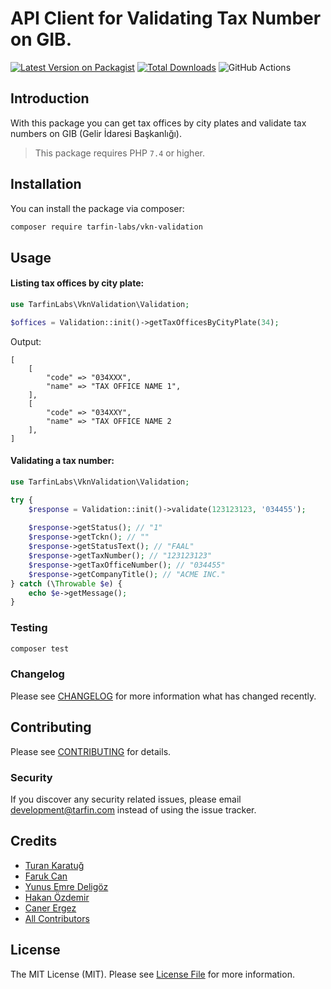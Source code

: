 # API Client for Validating Tax Number on GIB.

[![Latest Version on Packagist](https://img.shields.io/packagist/v/tarfin-labs/vkn-validation.svg?style=flat-square)](https://packagist.org/packages/tarfin-labs/vkn-validation)
[![Total Downloads](https://img.shields.io/packagist/dt/tarfin-labs/vkn-validation.svg?style=flat-square)](https://packagist.org/packages/tarfin-labs/vkn-validation)
![GitHub Actions](https://github.com/tarfin-labs/vkn-validation/actions/workflows/main.yml/badge.svg)

## Introduction
With this package you can get tax offices by city plates and validate tax numbers on GIB (Gelir İdaresi Başkanlığı).

> This package requires PHP `7.4` or higher.

## Installation

You can install the package via composer:

```bash
composer require tarfin-labs/vkn-validation
```

## Usage
#### Listing tax offices by city plate:
```php
use TarfinLabs\VknValidation\Validation;

$offices = Validation::init()->getTaxOfficesByCityPlate(34);
```

Output:
```
[
    [
        "code" => "034XXX",
        "name" => "TAX OFFICE NAME 1",
    ],
    [
        "code" => "034XXY",
        "name" => "TAX OFFICE NAME 2
    ],
]
```

#### Validating a tax number:

```php
use TarfinLabs\VknValidation\Validation;

try {
    $response = Validation::init()->validate(123123123, '034455');
    
    $response->getStatus(); // "1"
    $response->getTckn(); // ""
    $response->getStatusText(); // "FAAL"
    $response->getTaxNumber(); // "123123123"
    $response->getTaxOfficeNumber(); // "034455"
    $response->getCompanyTitle(); // "ACME INC."
} catch (\Throwable $e) {
    echo $e->getMessage();
}
```

### Testing

```bash
composer test
```

### Changelog

Please see [CHANGELOG](CHANGELOG.md) for more information what has changed recently.

## Contributing

Please see [CONTRIBUTING](CONTRIBUTING.md) for details.

### Security

If you discover any security related issues, please email development@tarfin.com instead of using the issue tracker.

## Credits

- [Turan Karatuğ](https://github.com/tkaratug)
- [Faruk Can](https://github.com/frkcn)
- [Yunus Emre Deligöz](https://github.com/deligoez)
- [Hakan Özdemir](https://github.com/hozdemir)
- [Caner Ergez](https://github.com/CanerErgez)
- [All Contributors](../../contributors)

## License

The MIT License (MIT). Please see [License File](LICENSE.md) for more information.
